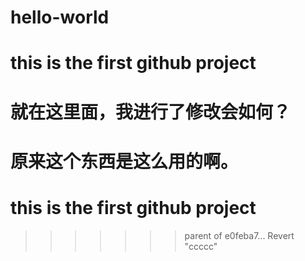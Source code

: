 # hello-world


# this is the first github project
# 就在这里面，我进行了修改会如何？
# 原来这个东西是这么用的啊。

# this is the first github project
>>>>>>> parent of e0feba7... Revert "ccccc"
